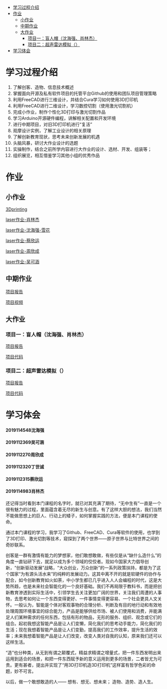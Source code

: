 - [学习过程介绍](#jump1)
- [作业](#jump2)
  - [小作业](#jump3)
  - [中期作业](#jump4)
  - [大作业](#jump5)
    - [项目一：盲人帽（沈海强、肖林杰）](#jump6)
    - [项目二：超声雷达模拟（）](#jump7)
- [学习体会](#jump8)
# <span id="jump1">学习过程介绍</span>
1.	了解创客、造物、信息技术概述
2.	掌握面向开源及私有软件项目的托管平台Github的使用和团队项目管理策略
3.	利用FreeCAD进行三维设计，并结合Cura学习如何使用3D打印机
4.	利用FreeCAD进行二维设计，学习数控切割（使用激光切割机）
5.	完成小作业，制作个性化3D打印与激光切割作品
6.	学习Arduino开源硬件编程，讲解相关配置和开发环境
7.	进行中期项目，对旧3D打印机进行“复活”
8.	观摩设计实例，了解工业设计的相关原理
9.	了解创新教育现状，思考未来创新发展的机遇
10.	头脑风暴，研讨大作业设计的选题
11.	实操制作，结合之前所学内容进行大作业的设计、选材、开发、组装等；
12.	组织展览，相互借鉴学习其他小组的优秀作品
# <span id="jump2">作业</span>
## <span id="jump3">小作业</span>
[3Dprinting](https://www.zaowu.fun/p/6062f4d8234c46320e6d2e81)

[laser作业-肖林杰](https://www.zaowu.fun/p/6062fdb1234c46320e6d2ee5)

[laser作业-沈海强-雪花](https://zaowu.fun/p/606095ca234c46320e6d2c51)

[laser作业-蔡欣运](https://www.zaowu.fun/p/60856fc6234c46320e6d3656)

[laser作业-周欣成](https://zaowu.fun/p/60b43121234c46320e6d3813)

[laser作业-吴可涵](https://zaowu.fun/p/60b442c2234c46320e6d3835)
## <span id="jump4">中期作业</span>
[项目报告](https://hub.fastgit.org/Silence2540/test/blob/main/assessment3/3dprinter-hack.md)

[项目视频](https://b23.tv/hIW9UP)
## <span id="jump5">大作业</span>
### <span id="jump6">项目一：盲人帽（沈海强、肖林杰）</span>
[项目报告](https://www.zaowu.fun/p/60cfe16b234c46320e6d3e58)

[项目代码]()
### <span id="jump7">项目二：超声雷达模拟（）</span>
[项目报告]()

[项目代码]()
# <span id="jump8">学习体会</span>
#### 2019114548沈海强
#### 2019112369吴可涵
#### 2019112270周欣成
#### 2019112320丁世诚
#### 2019112315蔡欣运
#### 2019114983肖林杰
还记得当时看到本门课程的名字时，就已对其充满了期待，“无中生有”一直是一个很有魅力的过程，里面蕴含着无尽的新生与创意。有了这样大胆的想法，我们当然不能做思想上的巨人、行动上的矮子，如何掌握实践的方法，便是本门课程的使命。

通过本门课程的学习，我学习了Github、FreeCAD、Cura等软件的使用，也学到了3D打印、激光切割等技术，窥探到了两个世界——原子世界与比特世界之间的奇妙联系。

创客是一群有激情有能力的梦想家，他们敢想敢做，有些仅是从“缺什么造什么”的角度一直钻研下去，就足以成为多个领域的佼佼者。现如今国家大力倡导创新，“创新驱动发展”战略，“大众创业，万众创新”的一系列政策扶持，都是为了这个国家“为有源头活水来”的纯粹的发展动力。这其中离不开的就是软硬件的协作与配合，如今创新教育如火如荼，中小学生都已几乎进入人人会编程的时代，这是大势所趋，也是未来社会智能化的一个良好基础。我们不再局限于教科书，而是把创新教育渗透到实际生活中，引领学生去关注更加广阔的世界，关注我们周遭的人事物，去思考如何让一个东西变得更好、一件事情变得更容易、一个社会更具人文关怀。一般认为，智能是个体对客观事物的合理分析、判断及有目的地行动和有效地处理周围环境事宜的综合能力，产品是能够供给市场、被人们使用和消费，并能满足人们某种需求的任何东西，包括有形的物品，无形的服务、组织、观念或它们的组合。起初我想这智能产品是让人们变懒，简化我们的思考动手能力，简化我们的生活；现在我想着智能产品是让人们变勤，提高我们的工作效率，提升生活的效率；未来我想着智能产品是让人们改变，改变人类对自我的认知，原来我们还可以这样生活。

“造”也分种类，从无到有谓之颠覆式，精益求精谓之增量式，把一件东西发明出来运用到适合的场景，和把一件东西赋予新的意义运用到更多的场景，二者皆尤为可贵。更有甚者，提出并实现了“用3D打印机造3D打印机”这样富有哲学色彩的命题，妙不可言。

以后，做一个敢想敢造的人——
想有、想无、想未来；
造物、造势、造人生。